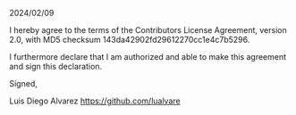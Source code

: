 2024/02/09

I hereby agree to the terms of the Contributors License Agreement, version 2.0, with MD5 checksum 143da42902fd29612270cc1e4c7b5296.

I furthermore declare that I am authorized and able to make this agreement and sign this declaration.

Signed,

Luis Diego Alvarez
https://github.com/lualvare
